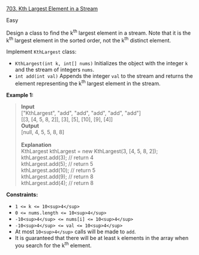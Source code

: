 [703\. Kth Largest Element in a Stream](https://leetcode.com/problems/kth-largest-element-in-a-stream/)

Easy

Design a class to find the k<sup>th</sup> largest element in a stream. Note that it is the k<sup>th</sup> largest element in the sorted order, not the k<sup>th</sup> distinct element.

Implement `KthLargest` class:

-   `KthLargest(int k, int[] nums)` Initializes the object with the integer `k` and the stream of integers `nums`.
-   `int add(int val)` Appends the integer `val` to the stream and returns the element representing the k<sup>th</sup> largest element in the stream.

**Example 1:**
><strong>Input</strong><br>
["KthLargest", "add", "add", "add", "add", "add"]<br>
[[3, [4, 5, 8, 2]], [3], [5], [10], [9], [4]]<br>
<strong>Output</strong><br>
[null, 4, 5, 5, 8, 8]<br><br>
<strong>Explanation</strong> <br>
KthLargest kthLargest = new KthLargest(3, [4, 5, 8, 2]);<br>
kthLargest.add(3);   // return 4 <br>
kthLargest.add(5);   // return 5<br>
kthLargest.add(10);  // return 5<br>
kthLargest.add(9);   // return 8<br>
kthLargest.add(4);   // return 8<br>

**Constraints:**

-   `1 <= k <= 10<sup>4</sup>`
-   `0 <= nums.length <= 10<sup>4</sup>`
-   `-10<sup>4</sup> <= nums[i] <= 10<sup>4</sup>`
-   `-10<sup>4</sup> <= val <= 10<sup>4</sup>`
-   At most `10<sup>4</sup>` calls will be made to `add`.
-   It is guaranteed that there will be at least `k` elements in the array when you search for the k<sup>th</sup> element.